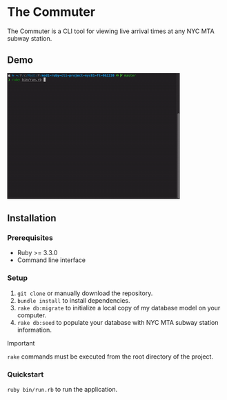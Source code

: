 # The Commuter

The Commuter is a CLI tool for viewing live arrival times at any NYC MTA subway station.

## Demo

![The Commuter Demo](../assets/demo.gif)

## Installation

### Prerequisites

- Ruby >= 3.3.0
- Command line interface

### Setup

1. `git clone` or manually download the repository.
2. `bundle install` to install dependencies.
3. `rake db:migrate` to initialize a local copy of my database model on your computer.
4. `rake db:seed` to populate your database with NYC MTA subway station information.

> [!IMPORTANT]
> `rake` commands must be executed from the root directory of the project.

### Quickstart

`ruby bin/run.rb` to run the application.
